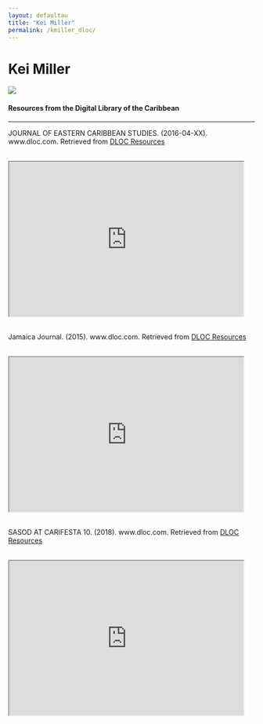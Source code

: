 ```yaml
---
layout: defaultau
title: "Kei Miller"
permalink: /kmiller_dloc/
---
```

<!-- partial:index.partial.html -->
<div class="content">
    <h1>Kei Miller</h1>
    <div class="quote">
        <div><img src="https://www.peepaltreepress.com/sites/default/files/styles/author_large/public/kei%20miller_1.jpg" class="logo"></div>
    </div>
    <body>
    <h4>Resources from the Digital Library of the Caribbean</h4><hr>
    <div class="container-mt-5">
      <div class="row">
            <div class="col-md-6">
                <p>JOURNAL OF EASTERN CARIBBEAN STUDIES. (2016-04-XX). www.dloc.com. Retrieved from <a href="https://www.dloc.com/AA00088162/00012/pdf" target="_blank">DLOC Resources</a></p><br>
                <iframe width="95%" height="315" src="https://www.dloc.com/AA00088162/00012/pdf"></iframe>
                <br>
                <br>
        </div>
      <div class="col-md-6">
            <p>Jamaica Journal. (2015). www.dloc.com. Retrieved from <a href="https://www.dloc.com/UF00090030/00091/images" target="_blank">DLOC Resources</a></p><br>
            <iframe width="95%" height="315" src="https://www.dloc.com/UF00090030/00091/images"></iframe>
            <br>
            <br>
        </div>
        </div>
    <div class="container-mt-5">
      <div class="row">
            <div class="col-md-6">
                <p>SASOD AT CARIFESTA 10. (2018). www.dloc.com. Retrieved from <a href="https://www.dloc.com/AA00089968/00001/images" target="_blank">DLOC Resources</a></p><br>
                <iframe width="95%" height="315" src="https://www.dloc.com/AA00089968/00001/images"></iframe>
                <br>
                <br>
        </div>
    </body> 
          </div>
  <!-- partial -->
<script src='https://cdnjs.cloudflare.com/ajax/libs/jquery/3.1.1/jquery.min.js'></script><script  src="{{ site.baseurl }}/assets/js/authorscript.js"></script>
